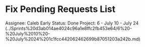 # Fix Pending Requests List

Assignee: Caleb Early
Status: Done
Project: 6 - July 10 - July 24 (../Sprints%20d3ab014ae4024c96a1e8ffc2fb453e64/6%20-%20July%2010%20-%20July%2024%201c1fcc442062462699b87051203a242b.md)
